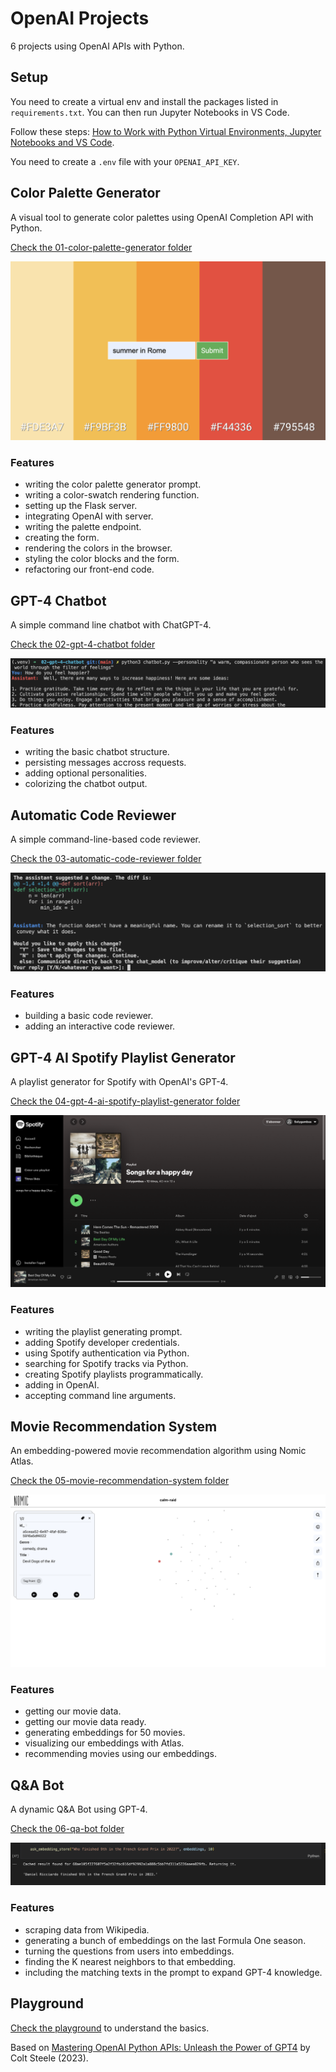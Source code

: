 # OpenAI Projects

6 projects using OpenAI APIs with Python.

## Setup

You need to create a virtual env and install the packages listed in `requirements.txt`. You can then run Jupyter Notebooks in VS Code.

Follow these steps: [How to Work with Python Virtual Environments, Jupyter Notebooks and VS Code](https://python.plainenglish.io/how-to-work-with-python-virtual-environments-jupyter-notebooks-and-vs-code-536fac3d93a1).

You need to create a `.env` file with your `OPENAI_API_KEY`.

## Color Palette Generator

A visual tool to generate color palettes using OpenAI Completion API with Python.

[Check the 01-color-palette-generator folder](01-color-palette-generator)

<p align="center">
    <a href="01-color-palette-generator">
        <img src="01-color-palette-generator/screenshot.png">
    </a>
</p>

### Features

- writing the color palette generator prompt.
- writing a color-swatch rendering function.
- setting up the Flask server.
- integrating OpenAI with server.
- writing the palette endpoint.
- creating the form.
- rendering the colors in the browser.
- styling the color blocks and the form.
- refactoring our front-end code.

## GPT-4 Chatbot

A simple command line chatbot with ChatGPT-4.

[Check the 02-gpt-4-chatbot folder](02-gpt-4-chatbot)

<p align="center">
    <a href="02-gpt-4-chatbot">
        <img src="02-gpt-4-chatbot/screenshot.png">
    </a>
</p>

### Features

- writing the basic chatbot structure.
- persisting messages accross requests.
- adding optional personalities.
- colorizing the chatbot output.

## Automatic Code Reviewer

A simple command-line-based code reviewer.

[Check the 03-automatic-code-reviewer folder](03-automatic-code-reviewer)

<p align="center">
    <a href="03-automatic-code-reviewer">
        <img src="03-automatic-code-reviewer/screenshot.png">
    </a>
</p>

### Features

- building a basic code reviewer.
- adding an interactive code reviewer.

## GPT-4 AI Spotify Playlist Generator

A playlist generator for Spotify with OpenAI's GPT-4.

[Check the 04-gpt-4-ai-spotify-playlist-generator folder](04-gpt-4-ai-spotify-playlist-generator)

<p align="center">
    <a href="04-gpt-4-ai-spotify-playlist-generator">
        <img src="04-gpt-4-ai-spotify-playlist-generator/screenshot.png">
    </a>
</p>

### Features

- writing the playlist generating prompt.
- adding Spotify developer credentials.
- using Spotify authentication via Python.
- searching for Spotify tracks via Python.
- creating Spotify playlists programmatically.
- adding in OpenAI.
- accepting command line arguments.

## Movie Recommendation System

An embedding-powered movie recommendation algorithm using Nomic Atlas.

[Check the 05-movie-recommendation-system folder](05-movie-recommendation-system)

<p align="center">
    <a href="05-movie-recommendation-system">
        <img src="05-movie-recommendation-system/screenshot.png">
    </a>
</p>

### Features

- getting our movie data.
- getting our movie data ready.
- generating embeddings for 50 movies.
- visualizing our embeddings with Atlas.
- recommending movies using our embeddings.

## Q&A Bot

A dynamic Q&A Bot using GPT-4.

[Check the 06-qa-bot folder](06-qa-bot)

<p align="center">
    <a href="06-qa-bot">
        <img src="06-qa-bot/screenshot.png">
    </a>
</p>

### Features

- scraping data from Wikipedia.
- generating a bunch of embeddings on the last Formula One season.
- turning the questions from users into embeddings.
- finding the K nearest neighbors to that embedding.
- including the matching texts in the prompt to expand GPT-4 knowledge.

## Playground

[Check the playground](playground/) to understand the basics.

Based on [Mastering OpenAI Python APIs: Unleash the Power of GPT4](https://www.udemy.com/course/mastering-openai/) by Colt Steele (2023).
